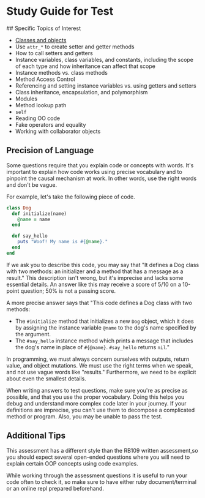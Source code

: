 # Study Guide for Test

## Specific Topics of Interest

- [Classes and objects](./classes_and_objects.md)
- Use `attr_*` to create setter and getter methods
- How to call setters and getters
- Instance variables, class variables, and constants, including the scope of each type and how inheritance can affect that scope
- Instance methods vs. class methods
- Method Access Control
- Referencing and setting instance variables vs. using getters and setters
- Class inheritance, encapsulation, and polymorphism
- Modules
- Method lookup path
- `self`
- Reading OO code
- Fake operators and equality
- Working with collaborator objects

## Precision of Language

Some questions require that you explain code or concepts with words. It's important to explain how code works using precise vocabulary and to pinpoint the causal mechanism at work. In other words, use the right words and don't be vague.

For example, let's take the following piece of code.

```ruby
class Dog
  def initialize(name)
    @name = name
  end

  def say_hello
    puts "Woof! My name is #{@name}."
  end
end
```

If we ask you to describe this code, you may say that "It defines a Dog class with two methods: an initializer and a method that has a message as a result." This description isn't wrong, but it's imprecise and lacks some essential details. An answer like this may receive a score of 5/10 on a 10-point question; 50% is not a passing score.

A more precise answer says that "This code defines a Dog class with two methods:

- The `#initialize` method that initializes a new `Dog` object, which it does by assigning the instance variable `@name` to the dog's name specified by the argument.
- The `#say_hello` instance method which prints a message that includes the dog's name in place of `#{@name}`. `#say_hello` returns `nil`."


In programming, we must always concern ourselves with outputs, return value, and object mutations. We must use the right terms when we speak, and not use vague words like "results." Furthermore, we need to be explicit about even the smallest details.

When writing answers to test questions, make sure you're as precise as possible, and that you use the proper vocabulary. Doing this helps you debug and understand more complex code later in your journey. If your definitions are imprecise, you can't use them to decompose a complicated method or program. Also, you may be unable to pass the test.

## Additional Tips

This assessment has a different style than the RB109 written assessment,so you should expect several open-ended questions where you will need to explain certain OOP concepts using code examples.

While working through the assessment questions it is useful to run your code often to check it, so make sure to have either ruby document/terminal or an online repl prepared beforehand.
